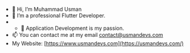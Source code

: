 - 👋 Hi, I’m Muhammad Usman
- 🌱 I’m a professional Flutter Developer.
- - 👀 Application Development is my passion.
- 📫 You can contact me at my email contact@usmandevs.com
- My Website: [https://www.usmandevs.com](https://usmandevs.com/)

<!---
musman08/musman08 is a ✨ special ✨ repository because its `README.md` (this file) appears on your GitHub profile.
You can click the Preview link to take a look at your changes.
--->
